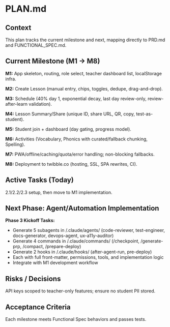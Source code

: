 # PLAN.md

## Context

This plan tracks the current milestone and next, mapping directly to PRD.md and FUNCTIONAL_SPEC.md.

## Current Milestone (M1 → M8)

**M1:** App skeleton, routing, role select, teacher dashboard list, localStorage infra.

**M2:** Create Lesson (manual entry, chips, toggles, dedupe, drag-and-drop).

**M3:** Schedule (40% day 1, exponential decay, last day review-only, review-after-learn validation).

**M4:** Lesson Summary/Share (unique ID, share URL, QR, copy, test-as-student).

**M5:** Student join + dashboard (day gating, progress model).

**M6:** Activities (Vocabulary, Phonics with curated/fallback chunking, Spelling).

**M7:** PWA/offline/caching/quota/error handling; non-blocking fallbacks.

**M8:** Deployment to twibble.co (hosting, SSL, SPA rewrites, CI).

## Active Tasks (Today)

2.1/2.2/2.3 setup, then move to M1 implementation.

## Next Phase: Agent/Automation Implementation

**Phase 3 Kickoff Tasks:**
- Generate 5 subagents in /.claude/agents/ (code-reviewer, test-engineer, docs-generator, devops-agent, ux-a11y-auditor)
- Generate 4 commands in /.claude/commands/ (/checkpoint, /generate-prp, /compact, /prepare-deploy)  
- Generate 2 hooks in /.claude/hooks/ (after-agent-run, pre-deploy)
- Each with full front-matter, permissions, tools, and implementation logic
- Integrate with M1 development workflow

## Risks / Decisions

API keys scoped to teacher-only features; ensure no student PII stored.

## Acceptance Criteria

Each milestone meets Functional Spec behaviors and passes tests.